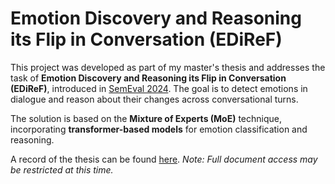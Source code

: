 # Emotion Discovery and Reasoning its Flip in Conversation (EDiReF)

This project was developed as part of my master's thesis and addresses the task of **Emotion Discovery and Reasoning its Flip in Conversation (EDiReF)**, introduced in [SemEval 2024](https://semeval.github.io/). The goal is to detect emotions in dialogue and reason about their changes across conversational turns.

The solution is based on the **Mixture of Experts (MoE)** technique, incorporating **transformer-based models** for emotion classification and reasoning.

A record of the thesis can be found [here](https://repo.pw.edu.pl/info/master/WUT7d61093cf864411ebc750603bb42cee5?r=supervisedwork&ps=20&tab=&title=Prace%2Bmagisterskie%2B%25E2%2580%2593%2BZastosowanie%2Bmieszaniny%2Bekspert%25C3%25B3w%2Bdo%2Brozpoznawania%2Bemocji%2Bi%2Bwypowiedzi%2Bpowoduj%25C4%2585cych%2Bzmian%25C4%2599%2Bemocji%2Bw%2Bkonwersacji%2B%25E2%2580%2593%2BPolitechnika%2BWarszawska&lang=pl).
*Note: Full document access may be restricted at this time.*